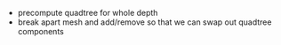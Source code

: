 - precompute quadtree for whole depth
- break apart mesh and add/remove so that we can swap out quadtree components
